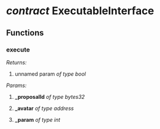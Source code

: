 
# *contract* ExecutableInterface 



## Functions


###  execute

*Returns:*

 1. unnamed param *of type bool*


*Params:*

 1. **_proposalId** *of type bytes32*

 2. **_avatar** *of type address*

 3. **_param** *of type int*



